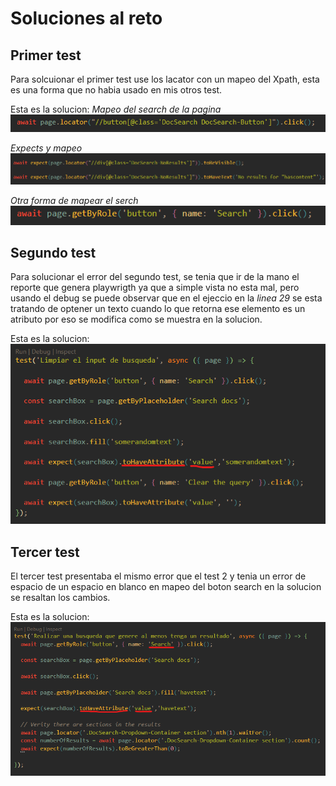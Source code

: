 # Soluciones al reto

## Primer test

Para solcuionar el primer test use los lacator con un mapeo del Xpath, esta es una forma que no habia usado en mis otros test.

Esta es la solucion:
_Mapeo del search de la pagina_
![locator](./screenshots/locator.png)

_Expects y mapeo_
![expects](./screenshots/expectLocator.png)

_Otra forma de mapear el serch_
![search](./screenshots/Search.png)

## Segundo test

Para solucionar el error del segundo test, se tenia que ir de la mano el reporte que genera playwrigth ya que a simple vista no esta mal, pero usando el debug se puede observar que en el ejeccio en la _linea 29_ se esta tratando de optener un texto cuando lo que retorna ese elemento es un atributo por eso se modifica como se muestra en la solucion.

Esta es la solucion:
![test2](./screenshots/test2.png)

## Tercer test

El tercer test presentaba el mismo error que el test 2 y tenia un error de espacio de un espacio en blanco en mapeo del boton search en la solucion se resaltan los cambios.

Esta es la solucion:
![test3](./screenshots/test3.png)
